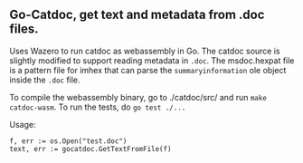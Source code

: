 ## Go-Catdoc, get text and metadata from .doc files.
Uses Wazero to run catdoc as webassembly in Go.
The catdoc source is slightly modified to support reading metadata in `.doc`.
The msdoc.hexpat file is a pattern file for imhex that can parse the `summaryinformation` ole object inside the `.doc` file.

To compile the webassembly binary, go to ./catdoc/src/ and run `make catdoc-wasm`.
To run the tests, do `go test ./...`

Usage:
```
f, err := os.Open("test.doc")
text, err := gocatdoc.GetTextFromFile(f)
```
